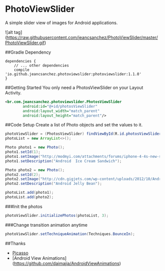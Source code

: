 # PhotoViewSlider
A simple slider view of images for Android applications.

![alt tag]
(https://raw.githubusercontent.com/jeancsanchez/PhotoViewSlider/master/PhotoViewSlider.gif)


##Gradle Dependency
```Gradle
dependencies {
    // ... other dependencies
    compile 'io.github.jeancsanchez.photoviewslider:photoviewslider:1.1.0'
}
```


##Getting Started
You only need  a PhotosViewSlider on your Layout Activity.
```xml
<br.com.jeancsanchez.photoviewslider.PhotosViewSlider
        android:id="@+id/photosViewSlider"
        android:layout_width="match_parent"
        android:layout_height="match_parent"/>
```

##Code Setup
Create a list of Photo objects and set the values to it.
```Java
photoViewSlider = (PhotosViewSlider) findViewById(R.id.photosViewSlider);
photoList = new ArrayList<>();

Photo photo1 = new Photo();
photo1.setId(1);
photo1.setImage("http://modmyi.com/attachments/forums/iphone-4-4s-new-skins-themes-launches/555329d1322802429-ice-cream-sandwich-android-4-0-a-android_ice_cream_sandwich_electronic_bytes.png");
photo1.setDescription("Android  Ice Cream Sandwich");

Photo photo2 = new Photo();
photo2.setId(2);
photo2.setImage("http://cdn.gigjets.com/wp-content/uploads/2012/10/Android-Jelly-Bean-Logo-Sort-Of.jpg");
photo2.setDescription("Android Jelly Bean");

photoList.add(photo1);
photoList.add(photo2);
```

###Init the photos
```java
photoViewSlider.initializePhotos(photoList, 3);
```

###Change transition animation anytime
```java
photoViewSlider.setTechniqueAnimation(Techniques.BounceIn);
```

##Thanks
* [Picasso](https://github.com/square/picasso)
* [Android View Animations] (https://github.com/daimajia/AndroidViewAnimations)
